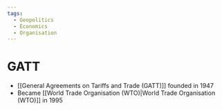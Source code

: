 ```yaml
---
tags:
  - Geopolitics
  - Economics
  - Organisation
---
```

# GATT
- [[General Agreements on Tariffs and Trade (GATT)]] founded in 1947
- Became [[World Trade Organisation (WTO)|World Trade Organisation (WTO)]] in 1995